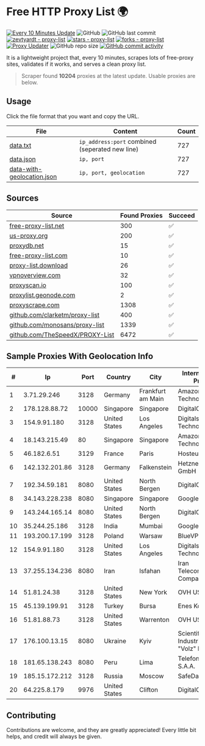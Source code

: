 
# Free HTTP Proxy List 🌍

[![Every 10 Minutes Update](https://github.com/mertguvencli/http-proxy-list/actions/workflows/main.yml/badge.svg?branch=main)](https://github.com/mertguvencli/http-proxy-list/actions/workflows/main.yml)
![GitHub](https://img.shields.io/github/license/mertguvencli/http-proxy-list)
![GitHub last commit](https://img.shields.io/github/last-commit/mertguvencli/http-proxy-list)
[![zevtyardt - proxy-list](https://img.shields.io/static/v1?label=zevtyardt&message=proxy-list&color=blue&logo=github)](https://github.com/zevtyardt/proxy-list "Go to GitHub repo")
[![stars - proxy-list](https://img.shields.io/github/stars/zevtyardt/proxy-list?style=social)](https://github.com/zevtyardt/proxy-list)
[![forks - proxy-list](https://img.shields.io/github/forks/zevtyardt/proxy-list?style=social)](https://github.com/zevtyardt/proxy-list)
[![Proxy Updater](https://github.com/zevtyardt/proxy-list/workflows/Proxy%20Updater/badge.svg)](https://github.com/zevtyardt/proxy-list/actions?query=workflow:"Proxy+Updater")
![GitHub repo size](https://img.shields.io/github/repo-size/zevtyardt/proxy-list)
[![GitHub commit activity](https://img.shields.io/github/commit-activity/m/zevtyardt/proxy-list?logo=commits)](https://github.com/zevtyardt/proxy-list/commits/main)

It is a lightweight project that, every 10 minutes, scrapes lots of free-proxy sites, validates if it works, and serves a clean proxy list.

> Scraper found **10204** proxies at the latest update. Usable proxies are below.

## Usage

Click the file format that you want and copy the URL.

|File|Content|Count|
|----|-------|-----|
|[data.txt](https://raw.githubusercontent.com/mertguvencli/http-proxy-list/main/proxy-list/data.txt)|`ip_address:port` combined (seperated new line)|727|
|[data.json](https://raw.githubusercontent.com/mertguvencli/http-proxy-list/main/proxy-list/data.json)|`ip, port`|727|
|[data-with-geolocation.json](https://raw.githubusercontent.com/mertguvencli/http-proxy-list/main/proxy-list/data-with-geolocation.json)|`ip, port, geolocation`|727|

## Sources

|Source|Found Proxies|Succeed|
|------|-------------|-------|
|[free-proxy-list.net](https://free-proxy-list.net)|300|✅|
|[us-proxy.org](https://www.us-proxy.org)|200|✅|
|[proxydb.net](http://proxydb.net)|15|✅|
|[free-proxy-list.com](https://free-proxy-list.com/?page=&port=&type%5B%5D=http&type%5B%5D=https&up_time=0&search=Search)|10|✅|
|[proxy-list.download](https://www.proxy-list.download/HTTP)|26|✅|
|[vpnoverview.com](https://vpnoverview.com/privacy/anonymous-browsing/free-proxy-servers)|32|✅|
|[proxyscan.io](https://www.proxyscan.io)|100|✅|
|[proxylist.geonode.com](https://proxylist.geonode.com/api/proxy-list?limit=300&page=1&sort_by=lastChecked&sort_type=desc&protocols=http,https)|2|✅|
|[proxyscrape.com](https://api.proxyscrape.com/v2/?request=displayproxies&protocol=http&timeout=10000&country=all&ssl=all&anonymity=all)|1308|✅|
|[github.com/clarketm/proxy-list](https://raw.githubusercontent.com/clarketm/proxy-list/master/proxy-list-raw.txt)|400|✅|
|[github.com/monosans/proxy-list](https://raw.githubusercontent.com/monosans/proxy-list/main/proxies/http.txt)|1339|✅|
|[github.com/TheSpeedX/PROXY-List](https://raw.githubusercontent.com/TheSpeedX/PROXY-List/master/http.txt)|6472|✅|


## Sample Proxies With Geolocation Info

|#|Ip|Port|Country|City|Internet Service Provider|
|-|--|----|-------|----|-------------------------|
|1|3.71.29.246|3128|Germany|Frankfurt am Main|Amazon Technologies Inc.|
|2|178.128.88.72|10000|Singapore|Singapore|DigitalOcean, LLC|
|3|154.9.91.180|3128|United States|Los Angeles|Digitalsystem Technology Inc.|
|4|18.143.215.49|80|Singapore|Singapore|Amazon Technologies Inc.|
|5|46.182.6.51|3129|France|Paris|Hosteur SAS|
|6|142.132.201.86|3128|Germany|Falkenstein|Hetzner Online GmbH|
|7|192.34.59.181|8080|United States|North Bergen|DigitalOcean, LLC|
|8|34.143.228.238|8080|Singapore|Singapore|Google LLC|
|9|143.244.165.14|8080|United States|North Bergen|DigitalOcean, LLC|
|10|35.244.25.186|3128|India|Mumbai|Google LLC|
|11|193.200.17.199|3128|Poland|Warsaw|BlueVPS OU|
|12|154.9.91.180|3128|United States|Los Angeles|Digitalsystem Technology Inc.|
|13|37.255.134.236|8080|Iran|Isfahan|Iran Telecommunication Company PJS|
|14|51.81.24.38|3128|United States|New York|OVH US LLC|
|15|45.139.199.91|3128|Turkey|Bursa|Enes Koken|
|16|51.81.88.73|3128|United States|Warrenton|OVH US LLC|
|17|176.100.13.15|8080|Ukraine|Kyiv|Scientific -Industrial Firm "Volz" Ltd|
|18|181.65.138.243|8080|Peru|Lima|Telefonica del Peru S.A.A.|
|19|185.15.172.212|3128|Russia|Moscow|SafeData LLC|
|20|64.225.8.179|9976|United States|Clifton|DigitalOcean, LLC|



## Contributing

Contributions are welcome, and they are greatly appreciated! Every
little bit helps, and credit will always be given.

